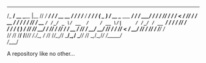   __________          _____ __________     __               __  __      ____         __     ___          ____              __      ______
 /_  __/ __ \_____   |__  //  _/ ____/    / /_  __  __     / / / /___ _/ __/__  ____/ /    ( _ )        / __ \____ ___  __/ /     / ____/
  / / / /_/ / ___/    /_ < / // /_       / __ \/ / / /    / /_/ / __ `/ /_/ _ \/ __  /    / __ \/|     / /_/ / __ `/ / / / /_____/ __/   
 / / / ____(__  )   ___/ // // __/      / /_/ / /_/ /    / __  / /_/ / __/  __/ /_/ /    / /_/  <     / ____/ /_/ / /_/ / /_____/ /___   
/_/ /_/   /____/   /____/___/_/        /_.___/\__, /    /_/ /_/\__,_/_/  \___/\__,_/     \____/\/    /_/    \__,_/\__,_/_/     /_____/   
                                             /____/                                                                                      

A repository like no other...

